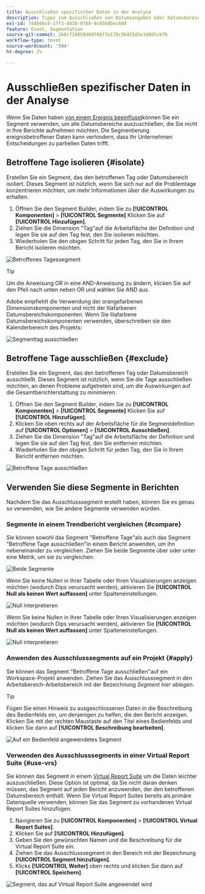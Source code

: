 ```yaml
---
title: Ausschließen spezifischer Daten in der Analyse
description: Tipps zum Ausschließen von Datumsangaben oder Datumsbereichen, wenn Sie sie nicht in Berichte aufnehmen möchten.
exl-id: 744666c0-17f3-443b-9760-9c8568bec600
feature: Event, Segmentation
source-git-commit: 266cf18050d60f08f7e170c56453d1e1d805cb7b
workflow-type: tm+mt
source-wordcount: '594'
ht-degree: 2%

---
```


# Ausschließen spezifischer Daten in der Analyse

Wenn Sie Daten haben [von einem Ereignis beeinflusst](overview.md)können Sie ein Segment verwenden, um alle Datumsbereiche auszuschließen, die Sie nicht in Ihre Berichte aufnehmen möchten. Die Segmentierung ereignisbetroffener Daten kann verhindern, dass Ihr Unternehmen Entscheidungen zu partiellen Daten trifft.

## Betroffene Tage isolieren {#isolate}

Erstellen Sie ein Segment, das den betroffenen Tag oder Datumsbereich isoliert. Dieses Segment ist nützlich, wenn Sie sich nur auf die Problemtage konzentrieren möchten, um mehr Informationen über die Auswirkungen zu erhalten.

1. Öffnen Sie den Segment Builder, indem Sie zu **[!UICONTROL Komponenten]** > **[!UICONTROL Segmente]** Klicken Sie auf **[!UICONTROL Hinzufügen]**.
2. Ziehen Sie die Dimension &quot;Tag&quot;auf die Arbeitsfläche der Definition und legen Sie sie auf den Tag fest, den Sie isolieren möchten.
3. Wiederholen Sie den obigen Schritt für jeden Tag, den Sie in Ihrem Bericht isolieren möchten.

![Betroffenes Tagessegment](assets/affected_days.jpg)

>[!TIP]
>
>Um die Anweisung OR in eine AND-Anweisung zu ändern, klicken Sie auf den Pfeil nach unten neben OR und wählen Sie AND aus.

Adobe empfiehlt die Verwendung der orangefarbenen Dimensionskomponenten und nicht der lilafarbenen Datumsbereichskomponenten. Wenn Sie lilafarbene Datumsbereichskomponenten verwenden, überschreiben sie den Kalenderbereich des Projekts:

![Segmenttag ausschließen](assets/exclude_segment_day_type.jpg)

## Betroffene Tage ausschließen {#exclude}

Erstellen Sie ein Segment, das den betroffenen Tag oder Datumsbereich ausschließt. Dieses Segment ist nützlich, wenn Sie die Tage ausschließen möchten, an denen Probleme aufgetreten sind, um die Auswirkungen auf die Gesamtberichterstattung zu minimieren.

1. Öffnen Sie den Segment Builder, indem Sie zu **[!UICONTROL Komponenten]** > **[!UICONTROL Segmente]** Klicken Sie auf **[!UICONTROL Hinzufügen]**.
2. Klicken Sie oben rechts auf der Arbeitsfläche für die Segmentdefinition auf **[!UICONTROL Optionen]** > **[!UICONTROL Ausschließen]**.
3. Ziehen Sie die Dimension &quot;Tag&quot;auf die Arbeitsfläche der Definition und legen Sie sie auf den Tag fest, den Sie entfernen möchten.
4. Wiederholen Sie den obigen Schritt für jeden Tag, den Sie in Ihrem Bericht entfernen möchten.

![Betroffene Tage ausschließen](assets/exclude_affected_days.jpg)

## Verwenden Sie diese Segmente in Berichten

Nachdem Sie das Ausschlusssegment erstellt haben, können Sie es genau so verwenden, wie Sie andere Segmente verwenden würden.

### Segmente in einem Trendbericht vergleichen {#compare}

Sie können sowohl das Segment &quot;Betroffene Tage&quot;als auch das Segment &quot;Betroffene Tage ausschließen&quot;in einem Bericht anwenden, um ihn nebeneinander zu vergleichen. Ziehen Sie beide Segmente über oder unter eine Metrik, um sie zu vergleichen:

![Beide Segmente](assets/affected_and_exclude.png)

Wenn Sie keine Nullen in Ihrer Tabelle oder Ihren Visualisierungen anzeigen möchten (wodurch Dips verursacht werden), aktivieren Sie **[!UICONTROL Null als keinen Wert auffassen]** unter Spalteneinstellungen.

![Null interpretieren](assets/interpret_zero.png)

Wenn Sie keine Nullen in Ihrer Tabelle oder Ihren Visualisierungen anzeigen möchten (wodurch Dips verursacht werden), aktivieren Sie **[!UICONTROL Null als keinen Wert auffassen]** unter Spalteneinstellungen.

![Null interpretieren](assets/interpret_zero.png)

### Anwenden des Ausschlusssegments auf ein Projekt {#apply}

Sie können das Segment &quot;Betroffene Tage ausschließen&quot;auf ein Workspace-Projekt anwenden. Ziehen Sie das Ausschlusssegment in den Arbeitsbereich-Arbeitsbereich mit der Bezeichnung *Segment hier ablegen*.

>[!TIP]
>
>Fügen Sie einen Hinweis zu ausgeschlossenen Daten in die Beschreibung des Bedienfelds ein, um denjenigen zu helfen, die den Bericht anzeigen. Klicken Sie mit der rechten Maustaste auf den Titel eines Bedienfelds und klicken Sie dann auf **[!UICONTROL Beschreibung bearbeiten]**.

![Auf ein Bedienfeld angewendetes Segment](assets/exclude_segment_panel.jpg)

### Verwenden des Ausschlusssegments in einer Virtual Report Suite {#use-vrs}

Sie können das Segment in einem [Virtual Report Suite](/help/components/vrs/vrs-about.md) um die Daten leichter auszuschließen. Diese Option ist optimal, da Sie nicht daran denken müssen, das Segment auf jeden Bericht anzuwenden, der den betroffenen Datumsbereich enthält. Wenn Sie Virtual Report Suites bereits als primäre Datenquelle verwenden, können Sie das Segment zu vorhandenen Virtual Report Suites hinzufügen.

1. Navigieren Sie zu **[!UICONTROL Komponenten]** > **[!UICONTROL Virtual Report Suites]**.
2. Klicken Sie auf **[!UICONTROL Hinzufügen]**.
3. Geben Sie den gewünschten Namen und die Beschreibung für die Virtual Report Suite ein.
4. Ziehen Sie das Ausschlusssegment in den Bereich mit der Bezeichnung **[!UICONTROL Segment hinzufügen]**.
5. Klicks **[!UICONTROL Weiter]** oben rechts und klicken Sie dann auf **[!UICONTROL Speichern]**.

![Segment, das auf Virtual Report Suite angewendet wird](assets/exclude_segment_vrs.png)

